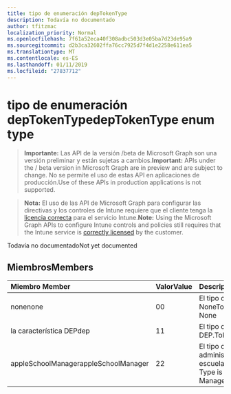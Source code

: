 ```yaml
---
title: tipo de enumeración depTokenType
description: Todavía no documentado
author: tfitzmac
localization_priority: Normal
ms.openlocfilehash: 7f61a52eca40f308adbc503d3e05ba7d23de95a9
ms.sourcegitcommit: d2b3ca32602ffa76cc7925d7f4d1e2258e611ea5
ms.translationtype: MT
ms.contentlocale: es-ES
ms.lasthandoff: 01/11/2019
ms.locfileid: "27837712"
---
```

# <a name="deptokentype-enum-type"></a><span data-ttu-id="dae8a-103">tipo de enumeración depTokenType</span><span class="sxs-lookup"><span data-stu-id="dae8a-103">depTokenType enum type</span></span>

> <span data-ttu-id="dae8a-104">**Importante:** Las API de la versión /beta de Microsoft Graph son una versión preliminar y están sujetas a cambios.</span><span class="sxs-lookup"><span data-stu-id="dae8a-104">**Important:** APIs under the / beta version in Microsoft Graph are in preview and are subject to change.</span></span> <span data-ttu-id="dae8a-105">No se permite el uso de estas API en aplicaciones de producción.</span><span class="sxs-lookup"><span data-stu-id="dae8a-105">Use of these APIs in production applications is not supported.</span></span>

> <span data-ttu-id="dae8a-106">**Nota:** El uso de las API de Microsoft Graph para configurar las directivas y los controles de Intune requiere que el cliente tenga la [licencia correcta](https://go.microsoft.com/fwlink/?linkid=839381) para el servicio Intune.</span><span class="sxs-lookup"><span data-stu-id="dae8a-106">**Note:** Using the Microsoft Graph APIs to configure Intune controls and policies still requires that the Intune service is [correctly licensed](https://go.microsoft.com/fwlink/?linkid=839381) by the customer.</span></span>

<span data-ttu-id="dae8a-107">Todavía no documentado</span><span class="sxs-lookup"><span data-stu-id="dae8a-107">Not yet documented</span></span>
## <a name="members"></a><span data-ttu-id="dae8a-108">Miembros</span><span class="sxs-lookup"><span data-stu-id="dae8a-108">Members</span></span>
|<span data-ttu-id="dae8a-109">Miembro	</span><span class="sxs-lookup"><span data-stu-id="dae8a-109">Member</span></span>|<span data-ttu-id="dae8a-110">Valor</span><span class="sxs-lookup"><span data-stu-id="dae8a-110">Value</span></span>|<span data-ttu-id="dae8a-111">Description</span><span class="sxs-lookup"><span data-stu-id="dae8a-111">Description</span></span>|
|:---|:---|:---|
|<span data-ttu-id="dae8a-112">none</span><span class="sxs-lookup"><span data-stu-id="dae8a-112">none</span></span>|<span data-ttu-id="dae8a-113">0</span><span class="sxs-lookup"><span data-stu-id="dae8a-113">0</span></span>|<span data-ttu-id="dae8a-114">El tipo de token es None</span><span class="sxs-lookup"><span data-stu-id="dae8a-114">Token Type is None</span></span>|
|<span data-ttu-id="dae8a-115">la característica DEP</span><span class="sxs-lookup"><span data-stu-id="dae8a-115">dep</span></span>|<span data-ttu-id="dae8a-116">1</span><span class="sxs-lookup"><span data-stu-id="dae8a-116">1</span></span>|<span data-ttu-id="dae8a-117">El tipo de token es DEP.</span><span class="sxs-lookup"><span data-stu-id="dae8a-117">Token Type is Dep.</span></span>|
|<span data-ttu-id="dae8a-118">appleSchoolManager</span><span class="sxs-lookup"><span data-stu-id="dae8a-118">appleSchoolManager</span></span>|<span data-ttu-id="dae8a-119">2</span><span class="sxs-lookup"><span data-stu-id="dae8a-119">2</span></span>|<span data-ttu-id="dae8a-120">El tipo de token es administrador de escuela de Apple</span><span class="sxs-lookup"><span data-stu-id="dae8a-120">Token Type is Apple School Manager</span></span>|





